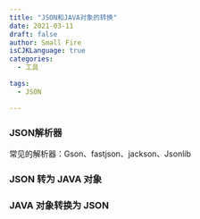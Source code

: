 ```yaml
---
title: "JSON和JAVA对象的转换"
date: 2021-03-11
draft: false
author: Small Fire
isCJKLanguage: true
categories: 
  - 工具

tags: 
  - JSON

---
```


### JSON解析器

常见的解析器：Gson、fastjson、jackson、Jsonlib

### JSON 转为 JAVA 对象



### JAVA 对象转换为 JSON